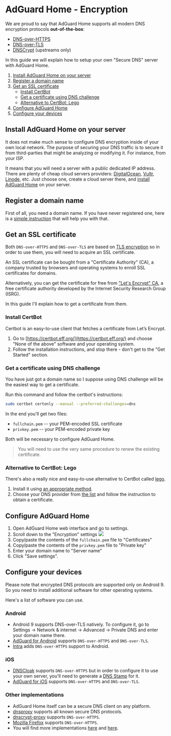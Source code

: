 # AdGuard Home - Encryption

We are proud to say that AdGuard Home supports all modern DNS encryption protocols **out-of-the-box**:

- [DNS-over-HTTPS](https://en.wikipedia.org/wiki/DNS_over_HTTPS)
- [DNS-over-TLS](https://en.wikipedia.org/wiki/DNS_over_TLS)
- [DNSCrypt](https://dnscrypt.info/) (upstreams only)

In this guide we will explain how to setup your own "Secure DNS" server with AdGuard Home.

1. [Install AdGuard Home on your server](#install)
2. [Register a domain name](#register)
3. [Get an SSL certificate](#certificate)
   - [Install CertBot](#certbot)
   - [Get a certificate using DNS challenge](#certbot-dnschallenge)
   - [Alternative to CertBot: Lego](#lego)
4. [Configure AdGuard Home](#configure-home)
5. [Configure your devices](#configure-devices)

<a id="install"></a>

## Install AdGuard Home on your server

It does not make much sense to configure DNS encryption inside of your own local network. The purpose of securing your DNS traffic is to secure it from third-parties that might be analyzing or modifying it. For instance, from your ISP.

It means that you will need a server with a public dedicated IP address. There are plenty of cheap cloud servers providers: [DigitalOcean](https://digitalocean.com), [Vultr](https://vultr.com), [Linode](https://www.linode.com/), etc. Just choose one, create a cloud server there, and [install AdGuard Home](Getting-Started) on your server.

<a id="register"></a>

## Register a domain name

First of all, you need a domain name. If you have never registered one, here is a [simple instruction](https://www.pcworld.com/article/241722/web-apps/how-to-register-your-own-domain-name.html) that will help you with that.

<a id="certificate"></a>

## Get an SSL certificate

Both `DNS-over-HTTPS` and `DNS-over-TLS` are based on [TLS encryption](https://en.wikipedia.org/wiki/Transport_Layer_Security) so in order to use them, you will need to acquire an SSL certificate.

An SSL certificate can be bought from a "Certificate Authority" (CA), a company trusted by browsers and operating systems to enroll SSL certificates for domains.

Alternatively, you can get the certificate for free from ["Let's Encrypt" CA](https://letsencrypt.org/), a free certificate authority developed by the Internet Security Research Group (ISRG).

In this guide I'll explain how to get a certificate from them.

<a id="certbot"></a>

### Install CertBot

Certbot is an easy-to-use client that fetches a certificate from Let’s Encrypt.

1. Go to [https://certbot.eff.org/](https://certbot.eff.org/) and choose "None of the above" software and your operating system.
2. Follow the installation instructions, and stop there - don't get to the "Get Started" section.

<a id="certbot-dnschallenge"></a>

### Get a certificate using DNS challenge

You have just got a domain name so I suppose using DNS challenge will be the easiest way to get a certificate.

Run this command and follow the certbot's instructions:

```bash
sudo certbot certonly --manual --preferred-challenges=dns
```

In the end you'll get two files:

- `fullchain.pem` -- your PEM-encoded SSL certificate
- `privkey.pem` -- your PEM-encoded private key

Both will be necessary to configure AdGuard Home.

> You will need to use the very same procedure to renew the existing certificate.

<a id="lego"></a>

### Alternative to CertBot: Lego

There's also a really nice and easy-to-use alternative to CertBot called [lego](https://go-acme.github.io/lego/).

1. Install it using [an appropriate method](https://go-acme.github.io/lego/installation/).
2. Choose your DNS provider from [the list](https://go-acme.github.io/lego/dns/) and follow the instruction to obtain a certificate.

<a id="configure-home"></a>

## Configure AdGuard Home

1. Open AdGuard Home web interface and go to settings.
2. Scroll down to the "Encryption" settings
   ![](https://user-images.githubusercontent.com/5947035/53301027-2a0c2b80-385f-11e9-81f3-bcc63de4eef1.png)
3. Copy/paste the contents of the `fullchain.pem` file to "Certificates"
4. Copy/paste the contents of the `privkey.pem` file to "Private key"
5. Enter your domain name to "Server name"
6. Click "Save settings".

<a id="configure-devices"></a>

## Configure your devices

Please note that encrypted DNS protocols are supported only on Android 9. So you need to install additional software for other operating systems.

Here's a list of software you can use.

### Android

- Android 9 supports DNS-over-TLS natively. To configure it, go to Settings → Network & internet → Advanced → Private DNS and enter your domain name there.
- [AdGuard for Android](https://adguard.com/en/adguard-android/overview.html) supports `DNS-over-HTTPS` and `DNS-over-TLS`.
- [Intra](https://getintra.org/) adds `DNS-over-HTTPS` support to Android.

### iOS

- [DNSCloak](https://itunes.apple.com/app/id1452162351) supports `DNS-over-HTTPS` but in order to configure it to use your own server, you'll need to generate a [DNS Stamp](https://dnscrypt.info/stamps) for it.
- [AdGuard for iOS](https://adguard.com/en/adguard-ios/overview.html) supports `DNS-over-HTTPS` and `DNS-over-TLS`.

### Other implementations

- AdGuard Home itself can be a secure DNS client on any platform.
- [dnsproxy](https://github.com/AdguardTeam/dnsproxy) supports all known secure DNS protocols.
- [dnscrypt-proxy](https://github.com/jedisct1/dnscrypt-proxy) supports `DNS-over-HTTPS`.
- [Mozilla Firefox](https://www.mozilla.org/firefox/) supports `DNS-over-HTTPS`.
- You will find more implementations [here](https://dnscrypt.info/implementations) and [here](https://dnsprivacy.org/wiki/display/DP/DNS+Privacy+Clients).
